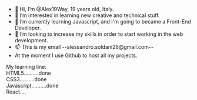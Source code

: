 - 👋 Hi, I’m @Alex19Way, 19 years old, Italy.
- 👀 I’m interested in learning new creative and technical stuff.
- 🌱 I’m currently learning Javascript, and I'm going to became a Front-End Developer.
- 💞️ I’m looking to increase my skills in order to start working in the web development.
- 📫 This is my email --alessandro.soldani26@gmail.com--
- At the moment I use Github to host all my projects.


My learning line:<br>
HTML5..........done<br>
CSS3..........done<br>
Javascript..........done<br>
React....<br>
<!---
Alex19Way/Alex19Way is a ✨ special ✨ repository because its `README.md` (this file) appears on your GitHub profile.
You can click the Preview link to take a look at your changes.
--->
